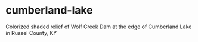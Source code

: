 # cumberland-lake
Colorized shaded relief of Wolf Creek Dam at the edge of Cumberland Lake in Russel County, KY
